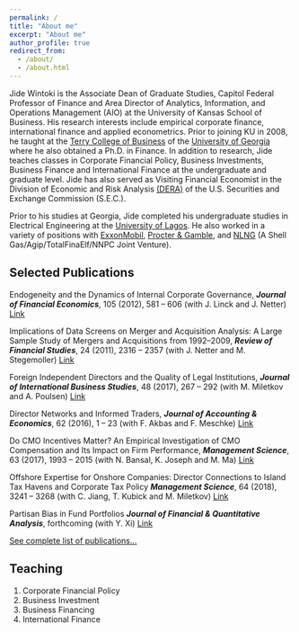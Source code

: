 ```yaml
---
permalink: /
title: "About me"
excerpt: "About me"
author_profile: true
redirect_from: 
  - /about/
  - /about.html
---
```


Jide Wintoki is the Associate Dean of Graduate Studies, Capitol Federal Professor of Finance and Area Director of Analytics, Information, and Operations Management (AIO) at the University of Kansas School of Business. His research interests include empirical corporate finance, international finance and applied econometrics. Prior to joining KU in 2008, he taught at the [Terry College of Business](http://www.terry.uga.edu) of the [University of Georgia](http://www.uga.edu/) where he also obtained a Ph.D. in Finance. In addition to research, Jide teaches classes in Corporate Financial Policy, Business Investments, Business Finance and International Finance at the undergraduate and graduate level. Jide has also served as Visiting Financial Economist in the Division of Economic and Risk Analysis [(DERA)](https://www.sec.gov/dera) of the U.S. Securities and Exchange Commission (S.E.C.).

Prior to his studies at Georgia, Jide completed his undergraduate studies in Electrical Engineering at the [University of Lagos](http://www.unilag.edu.ng/). He also worked in a variety of positions with [ExxonMobil](http://www.exxonmobil.com), [Procter & Gamble](http://www.pg.com), and [NLNG](http://www.nlng.com) (A Shell Gas/Agip/TotalFinaElf/NNPC Joint Venture).


Selected Publications
------
Endogeneity and the Dynamics of Internal Corporate Governance, 
_**Journal of Financial Economics**_, 105 (2012), 581 – 606 (with J. Linck and J. Netter) [Link](http://dx.doi.org/10.1016/j.jfineco.2012.03.005)


Implications of Data Screens on Merger and Acquisition Analysis: A Large Sample Study of Mergers and Acquisitions from 1992–2009, _**Review of Financial Studies**_, 24 (2011), 2316 – 2357 (with J. Netter and M. Stegemoller) [Link](http://dx.doi.org/10.1093/rfs/hhr010)


Foreign Independent Directors and the Quality of Legal Institutions,
_**Journal of International Business Studies**_, 48 (2017), 267 – 292 (with M. Miletkov and A. Poulsen) [Link](http://dx.doi.org/10.1057/s41267-016-0033-0)


Director Networks and Informed Traders, 
_**Journal of Accounting & Economics**_, 62 (2016), 1 – 23 (with F. Akbas and F. Meschke) [Link](dx.doi.org/10.1016/j.jacceco.2016.03.003)


Do CMO Incentives Matter? An Empirical Investigation of CMO Compensation and Its Impact on Firm Performance,
_**Management Science**_, 63 (2017), 1993 – 2015 (with N. Bansal, K. Joseph and M. Ma) [Link](http://dx.doi.org/10.1287/mnsc.2015.2418)


Offshore Expertise for Onshore Companies: Director Connections to Island Tax Havens and Corporate Tax Policy 
_**Management Science**_, 64 (2018), 3241 – 3268 (with C. Jiang, T. Kubick and M. Miletkov) [Link](http://dx.doi.org/10.1287/mnsc.2017.2776)


Partisan Bias in Fund Portfolios 
_**Journal of Financial & Quantitative Analysis**_, forthcoming (with Y. Xi) [Link](https://dx.doi.org/10.2139/ssrn.2933270)


[See complete list of publications...](https://mbwintoki.github.io/publications)


Teaching
------
1. Corporate Financial Policy
1. Business Investment 
1. Business Financing
1. International Finance



